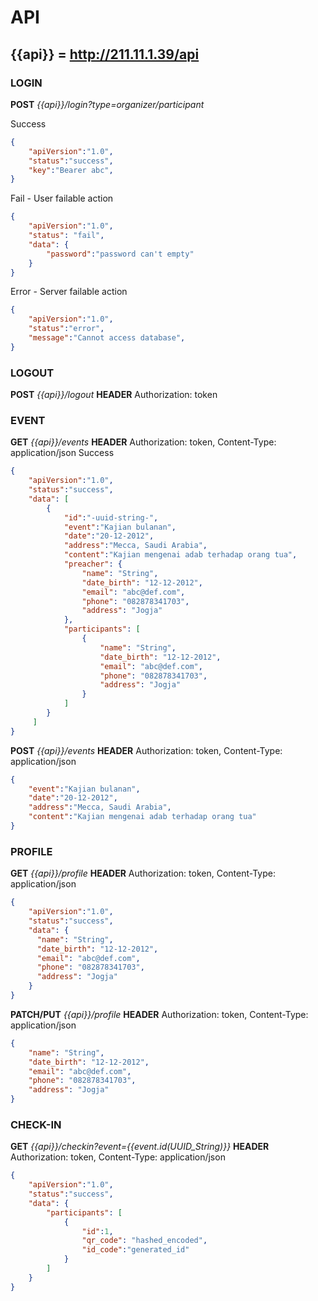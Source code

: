 # API

## {{api}} = http://211.11.1.39/api

### LOGIN 
__POST__ *{{api}}/login?type=organizer/participant*

Success
```json
{
    "apiVersion":"1.0",
    "status":"success",
    "key":"Bearer abc",
}
```
Fail - User failable action
```json
{
    "apiVersion":"1.0",
    "status": "fail",
    "data": {
        "password":"password can't empty"
    }
}
```
Error - Server failable action
```json
{
    "apiVersion":"1.0",
    "status":"error",
    "message":"Cannot access database",
}
```

### LOGOUT
__POST__ *{{api}}/logout*
__HEADER__ Authorization: token

### EVENT
__GET__ *{{api}}/events*
__HEADER__ Authorization: token, Content-Type: application/json
Success
```json
{
    "apiVersion":"1.0",
    "status":"success",
    "data": [
        {
            "id":"-uuid-string-",
            "event":"Kajian bulanan",
            "date":"20-12-2012",
            "address":"Mecca, Saudi Arabia",
            "content":"Kajian mengenai adab terhadap orang tua",
            "preacher": {
                "name": "String",
                "date_birth": "12-12-2012",
                "email": "abc@def.com",
                "phone": "082878341703",
                "address": "Jogja"
            },
            "participants": [
                {
                    "name": "String",
                    "date_birth": "12-12-2012",
                    "email": "abc@def.com",
                    "phone": "082878341703",
                    "address": "Jogja"
                }
            ]
        }
     ]
}
```
__POST__ *{{api}}/events*
__HEADER__ Authorization: token, Content-Type: application/json
```json
{
    "event":"Kajian bulanan",
    "date":"20-12-2012",
    "address":"Mecca, Saudi Arabia",
    "content":"Kajian mengenai adab terhadap orang tua"
}
```

### PROFILE 
__GET__ *{{api}}/profile*
__HEADER__ Authorization: token, Content-Type: application/json
```json
{
    "apiVersion":"1.0",
    "status":"success",
    "data": {
      "name": "String",
      "date_birth": "12-12-2012",
      "email": "abc@def.com",
      "phone": "082878341703",
      "address": "Jogja"
    }
}
```

__PATCH/PUT__ *{{api}}/profile*
__HEADER__ Authorization: token, Content-Type: application/json
```json
{
    "name": "String",
    "date_birth": "12-12-2012",
    "email": "abc@def.com",
    "phone": "082878341703",
    "address": "Jogja"
}
```

### CHECK-IN
__GET__ *{{api}}/checkin?event={{event.id(UUID_String)}}*
__HEADER__ Authorization: token, Content-Type: application/json
```json
{
    "apiVersion":"1.0",
    "status":"success",
    "data": {
        "participants": [
            {
                "id":1,
                "qr_code": "hashed_encoded",
                "id_code":"generated_id"
            }
        ]
    }
}
```



